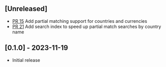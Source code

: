 ## [Unreleased]

- [PR 15](https://github.com/apainintheneck/atlasq/pull/15) Add partial matching support for countries and currencies
- [PR 21](https://github.com/apainintheneck/atlasq/pull/21) Add search index to speed up partial match searches by country name

## [0.1.0] - 2023-11-19

- Initial release
